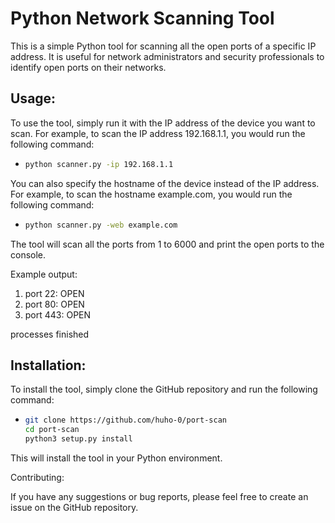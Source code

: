 # Python Network Scanning Tool

This is a simple Python tool for scanning all the open ports of a specific IP address. It is useful for network administrators and security professionals to identify open ports on their networks.

## Usage:

To use the tool, simply run it with the IP address of the device you want to scan. For example, to scan the IP address 192.168.1.1, you would run the following command:
- ```bash
  python scanner.py -ip 192.168.1.1

You can also specify the hostname of the device instead of the IP address. For example, to scan the hostname example.com, you would run the following command:

- ```bash
  python scanner.py -web example.com

The tool will scan all the ports from 1 to 6000 and print the open ports to the console.

Example output:

1. port 22: OPEN
2. port 80: OPEN
3. port 443: OPEN

processes finished


## Installation:

To install the tool, simply clone the GitHub repository and run the following command:
- ```bash
  git clone https://github.com/huho-0/port-scan
  cd port-scan
  python3 setup.py install

This will install the tool in your Python environment.

Contributing:

If you have any suggestions or bug reports, please feel free to create an issue on the GitHub repository.
